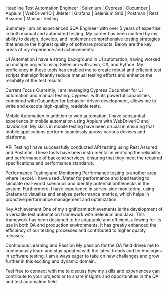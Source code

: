 Headline
Test Automation Engineer | Selenium | Cypress | Cucumber | Appium | WebDriverIO | JMeter | Grafana | Selenium Grid | Postman | Rest Assured | Manual Testing

Summary
I am an experienced SQA Engineer with over 5 years of expertise in both manual and automated testing. My career has been marked by my ability to design, develop, and implement comprehensive testing strategies that ensure the highest quality of software products. Below are the key areas of my experience and achievements:

UI Automation
I have a strong background in UI automation, having worked on multiple projects using Selenium with Java, C#, and Python. My proficiency in these tools has enabled me to create robust and efficient test scripts that significantly reduce manual testing efforts and enhance the reliability of the test results.

Current Focus
Currently, I am leveraging Cypress Cucumber for UI automation and manual testing. Cypress, with its powerful capabilities, combined with Cucumber for behavior-driven development, allows me to write and execute high-quality, readable tests.

Mobile Automation
In addition to web automation, I have substantial experience in mobile automation using Appium with WebDriverIO and JavaScript. My skills in mobile testing have been crucial in ensuring that mobile applications perform seamlessly across various devices and platforms.

API Testing
I have successfully conducted API testing using Rest Assured and Postman. These tools have been instrumental in verifying the reliability and performance of backend services, ensuring that they meet the required specifications and performance standards.

Performance Testing and Monitoring
Performance testing is another area where I excel. I have used JMeter for performance and load testing to simulate real-world scenarios and identify potential bottlenecks in the system. Furthermore, I have experience in server-side monitoring, using Grafana to visualize and analyze performance metrics, which helps in proactive performance management and optimization.

Key Achievement
One of my significant achievements is the development of a versatile test automation framework with Selenium and Java. This framework has been designed to be adaptable and efficient, allowing for its use in both QA and production environments. It has greatly enhanced the efficiency of our testing processes and contributed to higher quality releases.

Continuous Learning and Passion
My passion for the QA field drives me to continuously learn and stay updated with the latest trends and technologies in software testing. I am always eager to take on new challenges and grow further in this exciting and dynamic domain.

Feel free to connect with me to discuss how my skills and experiences can contribute to your projects or to share insights and opportunities in the QA and test automation field.









